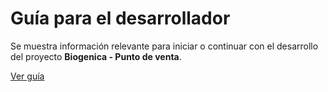 # Guía para el desarrollador

Se muestra información relevante para iniciar o continuar con el desarrollo del proyecto **Biogenica - Punto de venta**.

[Ver guía](https://solgeekdev.github.io/BiogenicaPDVDevHelp/)
